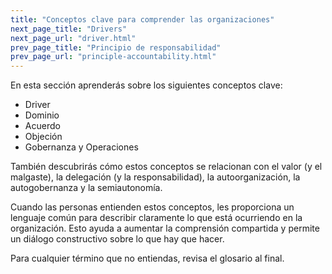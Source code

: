 ```yaml
---
title: "Conceptos clave para comprender las organizaciones"
next_page_title: "Drivers"
next_page_url: "driver.html"
prev_page_title: "Principio de responsabilidad"
prev_page_url: "principle-accountability.html"
---
```



En esta sección aprenderás sobre los siguientes conceptos clave:

- Driver
- Dominio
- Acuerdo
- Objeción
- Gobernanza y Operaciones

También descubrirás cómo estos conceptos se relacionan con el valor (y el malgaste), la delegación (y la responsabilidad), la autoorganización, la autogobernanza y la semiautonomía.

Cuando las personas entienden estos conceptos, les proporciona un lenguaje común para describir claramente lo que está ocurriendo en la organización. Esto ayuda a aumentar la comprensión compartida y permite un diálogo constructivo sobre lo que hay que hacer.

Para cualquier término que no entiendas, revisa el glosario al final.